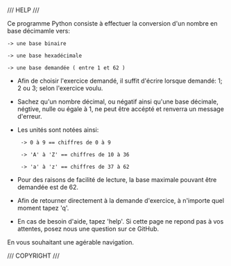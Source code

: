 /// HELP ///

Ce programme Python consiste à effectuer la conversion d'un nombre en base décimamle vers:

    -> une base binaire

    -> une base hexadécimale

    -> une base demandée ( entre 1 et 62 )  

 - Afin de choisir l'exercice demandé, il suffit d'écrire lorsque demandé: 1; 2 ou 3; selon l'exercice voulu.
 - Sachez qu'un nombre décimal, ou négatif ainsi qu'une base décimale, négtive, nulle ou égale à 1, ne peut être accépté et renverra un message d'erreur. 
 - Les unités sont notées ainsi: 
 
        -> 0 à 9 == chiffres de 0 à 9
   
        -> 'A' à 'Z' == chiffres de 10 à 36
    
        -> 'a' à 'z' == chiffres de 37 à 62
    
 - Pour des raisons de facilité de lecture, la base maximale pouvant être demandée est de 62.
 - Afin de retourner directement à la demande d'exercice, à n'importe quel moment tapez 'q'.
 - En cas de besoin d'aide, tapez 'help'. Si cette page ne repond pas à vos attentes, posez nous une question sur ce GitHub.
 
 En vous souhaitant une agérable navigation.

/// COPYRIGHT ///
